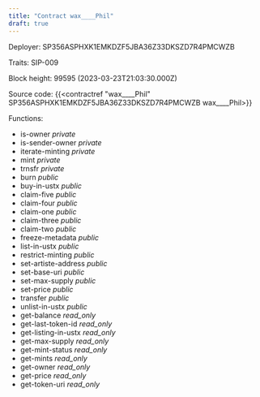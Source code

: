```yaml
---
title: "Contract wax____Phil"
draft: true
---
```

Deployer: SP356ASPHXK1EMKDZF5JBA36Z33DKSZD7R4PMCWZB

Traits:
SIP-009 



Block height: 99595 (2023-03-23T21:03:30.000Z)

Source code: {{<contractref "wax____Phil" SP356ASPHXK1EMKDZF5JBA36Z33DKSZD7R4PMCWZB wax____Phil>}}

Functions:

* is-owner _private_
* is-sender-owner _private_
* iterate-minting _private_
* mint _private_
* trnsfr _private_
* burn _public_
* buy-in-ustx _public_
* claim-five _public_
* claim-four _public_
* claim-one _public_
* claim-three _public_
* claim-two _public_
* freeze-metadata _public_
* list-in-ustx _public_
* restrict-minting _public_
* set-artiste-address _public_
* set-base-uri _public_
* set-max-supply _public_
* set-price _public_
* transfer _public_
* unlist-in-ustx _public_
* get-balance _read_only_
* get-last-token-id _read_only_
* get-listing-in-ustx _read_only_
* get-max-supply _read_only_
* get-mint-status _read_only_
* get-mints _read_only_
* get-owner _read_only_
* get-price _read_only_
* get-token-uri _read_only_
